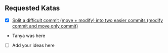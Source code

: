## Requested Katas

* [x] [Split a difficult commit (move + modify) into two easier commits (modify commit and move only commit)](https://github.com/sanders/wisdom/tree/master/git/kata/base/Split-move-and-change-into-two-commits)
* Tanya was here
* [ ] Add your ideas here
